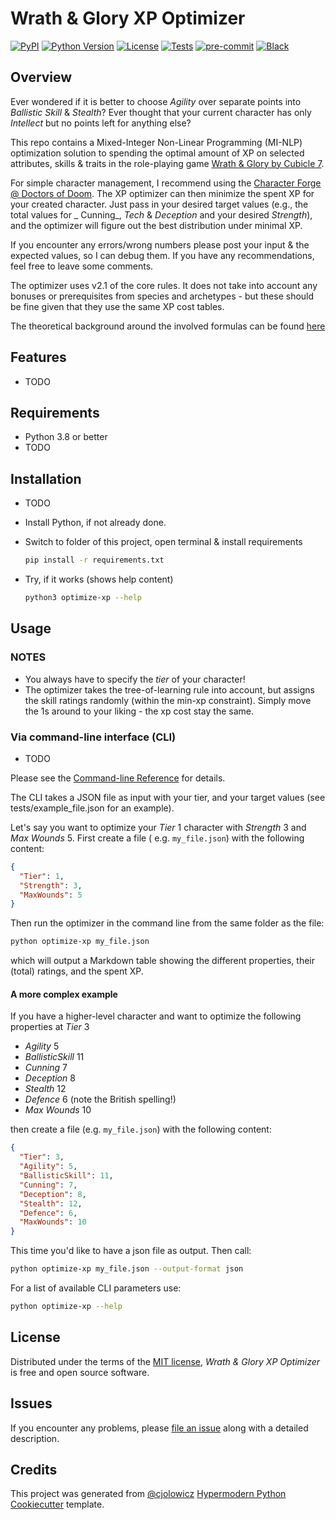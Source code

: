 # Wrath & Glory XP Optimizer

[![PyPI](https://img.shields.io/pypi/v/WrathAndGloryOptimizer.svg)](https://pypi.org/project/WrathAndGloryOptimizer/)
[![Python Version](https://img.shields.io/pypi/pyversions/WrathAndGloryOptimizer)](https://pypi.org/project/WrathAndGloryOptimizer)
[![License](https://img.shields.io/pypi/l/WrathAndGloryOptimizer)](https://opensource.org/licenses/MIT)
[![Tests](https://github.com/LordFckHelmchen/WrathAndGloryOptimizer/workflows/Tests/badge.svg)](https://github.com/LordFckHelmchen/WrathAndGloryOptimizer/actions?workflow=Tests)
[![pre-commit](https://img.shields.io/badge/pre--commit-enabled-brightgreen?logo=pre-commit&logoColor=white)](https://github.com/pre-commit/pre-commit)
[![Black](https://img.shields.io/badge/code%20style-black-000000.svg)](https://github.com/psf/black)

## Overview

Ever wondered if it is better to choose _Agility_ over separate points into _Ballistic Skill_ & _Stealth_? Ever thought
that your current character has only _Intellect_ but no points left for anything else?

This repo contains a Mixed-Integer Non-Linear Programming (MI-NLP) optimization solution to spending the optimal amount
of XP on selected attributes, skills & traits in the role-playing
game [Wrath & Glory by Cubicle 7](https://www.cubicle7games.com/our-games/wrath-glory/).

For simple character management, I recommend using
the [Character Forge @ Doctors of Doom](https://www.doctors-of-doom.com/forge/my-characters). The XP optimizer can then
minimize the spent XP for your created character. Just pass in your desired target values (e.g., the total values for _
Cunning_, _Tech_ & _Deception_ and your desired _Strength_), and the optimizer will figure out the best distribution
under minimal XP.

If you encounter any errors/wrong numbers please post your input & the expected values, so I can debug them. If you have
any recommendations, feel free to leave some comments.

The optimizer uses v2.1 of the core rules. It does not take into account any bonuses or prerequisites from species and
archetypes - but these should be fine given that they use the same XP cost tables.

The theoretical background around the involved formulas can be found [here](docs/theoretical_background.md)

## Features

- TODO

## Requirements

- Python 3.8 or better
- TODO

## Installation

- TODO
- Install Python, if not already done.
- Switch to folder of this project, open terminal & install requirements

  ```Bash
  pip install -r requirements.txt
  ```

- Try, if it works (shows help content)

  ```Bash
  python3 optimize-xp --help
  ```

## Usage

### NOTES

- You always have to specify the _tier_ of your character!
- The optimizer takes the tree-of-learning rule into account, but assigns the skill ratings randomly (within the min-xp
  constraint). Simply move the 1s around to your liking - the xp cost stay the same.

### Via command-line interface (CLI)

- TODO

Please see the [Command-line Reference](docs/usage.rst) for details.

The CLI takes a JSON file as input with your tier, and your target values (see
tests/example_file.json for an example).

Let's say you want to optimize your _Tier_ 1 character with _Strength_ 3 and _Max Wounds_ 5. First create a file (
e.g. `my_file.json`) with the following content:

```json
{
  "Tier": 1,
  "Strength": 3,
  "MaxWounds": 5
}
```

Then run the optimizer in the command line from the same folder as the file:

```Bash
python optimize-xp my_file.json
```

which will output a Markdown table showing the different properties, their (total) ratings, and the spent XP.

#### A more complex example

If you have a higher-level character and want to optimize the following properties at _Tier_ 3

- _Agility_ 5
- _BallisticSkill_ 11
- _Cunning_ 7
- _Deception_ 8
- _Stealth_ 12
- _Defence_ 6 (note the British spelling!)
- _Max Wounds_ 10

then create a file (e.g. `my_file.json`) with the following content:

```json
{
  "Tier": 3,
  "Agility": 5,
  "BallisticSkill": 11,
  "Cunning": 7,
  "Deception": 8,
  "Stealth": 12,
  "Defence": 6,
  "MaxWounds": 10
}
```

This time you'd like to have a json file as output. Then call:

```Bash
python optimize-xp my_file.json --output-format json
```

For a list of available CLI parameters use:

```Bash
python optimize-xp --help
```

## License

Distributed under the terms of the [MIT license](https://opensource.org/licenses/MIT),
_Wrath & Glory XP Optimizer_ is free and open source software.

## Issues

If you encounter any problems, please [file an issue](https://github.com/LordFckHelmchen/WrathAndGloryOptimizer/issues)
along with a detailed description.

## Credits

This project was generated from
[@cjolowicz](https://github.com/cjolowicz) [Hypermodern Python Cookiecutter](https://github.com/cjolowicz/cookiecutter-hypermodern-python)
template.
